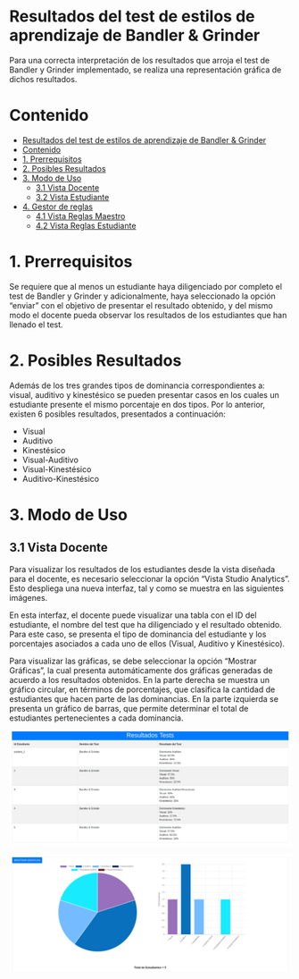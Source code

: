 # Resultados del test de estilos de aprendizaje de Bandler & Grinder

Para una correcta interpretación de los resultados que arroja el test de Bandler y Grinder implementado, se realiza una representación gráfica de dichos resultados.


# Contenido

- [Resultados del test de estilos de aprendizaje de Bandler & Grinder](#resultados-del-test-de-estilos-de-aprendizaje-de-bandler--grinder)
- [Contenido](#contenido)
- [1. Prerrequisitos](#1-prerrequisitos)
- [2. Posibles Resultados](#2-posibles-resultados)
- [3. Modo de Uso](#3-modo-de-uso)
  - [3.1 Vista Docente](#31-vista-docente)
  - [3.2 Vista Estudiante](#32-vista-estudiante)
- [4. Gestor de reglas](#4-gestor-de-reglas)
  - [4.1 Vista Reglas Maestro](#41-vista-reglas-maestro)
  - [4.2 Vista Reglas Estudiante](#42-vista-reglas-estudiante)

# 1. Prerrequisitos

Se requiere que al menos un estudiante haya diligenciado por completo el test de Bandler y Grinder y adicionalmente, haya seleccionado la opción “enviar” con el objetivo de presentar el resultado obtenido, y del mismo modo el docente pueda observar los resultados de los estudiantes que han llenado el test.

# 2. Posibles Resultados

Además de los tres grandes tipos de dominancia correspondientes a: visual, auditivo y kinestésico se pueden presentar casos en los cuales un estudiante presente el mismo porcentaje en dos tipos. Por lo anterior, existen 6 posibles resultados, presentados a continuación: 

- Visual
- Auditivo
- Kinestésico
- Visual-Auditivo
- Visual-Kinestésico
- Auditivo-Kinestésico

# 3. Modo de Uso

## 3.1 Vista Docente

Para visualizar los resultados de los estudiantes desde la vista diseñada para el docente, es necesario seleccionar la opción “Vista Studio Analytics”. Esto despliega una nueva interfaz, tal y como se muestra en las siguientes imágenes.  

En esta interfaz, el docente puede visualizar una tabla con el ID del estudiante, el nombre del test que ha diligenciado y el resultado obtenido. Para este caso, se presenta el tipo de dominancia del estudiante y los porcentajes asociados a cada uno de ellos (Visual, Auditivo y Kinestésico).

Para visualizar las gráficas, se debe seleccionar la opción “Mostrar Gráficas”, la cual presenta automáticamente dos gráficas generadas de acuerdo a los resultados obtenidos. En la parte derecha se muestra un gráfico circular, en términos de porcentajes, que clasifica la cantidad de estudiantes que hacen parte de las dominancias. En la parte izquierda se presenta un gráfico de barras, que permite determinar el total de estudiantes pertenecientes a cada dominancia. 

![Tabla de Resultados](https://raw.githubusercontent.com/LauraMamian/XBlock-Estilos-de-aprendizaje/grupo3/img/res_tabla.png)

![Grafica de Resultados](https://raw.githubusercontent.com/LauraMamian/XBlock-Estilos-de-aprendizaje/grupo3/img/res_grafs.png)

